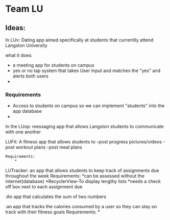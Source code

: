 # Team LU

## Ideas:

In LUv: Dating app aimed specifically at students that currentlly attend Langston University
 
 what it does:
 - a meeting app for students on campus
 - yes or no tap system that takes User Input and matches the "yes" and alerts both users
 - 
 
 ### Requirements
* Access to students on campus so we can implement "students" into the app database
* 

In the LUop: messaging app that allows Langston students to communicate with one another


LUFit: A fitness app that allows students to 
    -post progress pictures/videos
    -post workout plans
    -post meal plans

    Requirements:
        *    
LUTracker: an app that allows students to keep track of assignments due throughout the week
    Requirements:
        *can be assessed without the internet(database)
        *RecyclerView-To display lengthy lists
        *needs a check off box next to each assignment due
        
:An app that calculates the sum of two numbers

:an app that tracks the calories consumed by a user so they can stay on track with their fitness goals
        Requirements:
            * 
